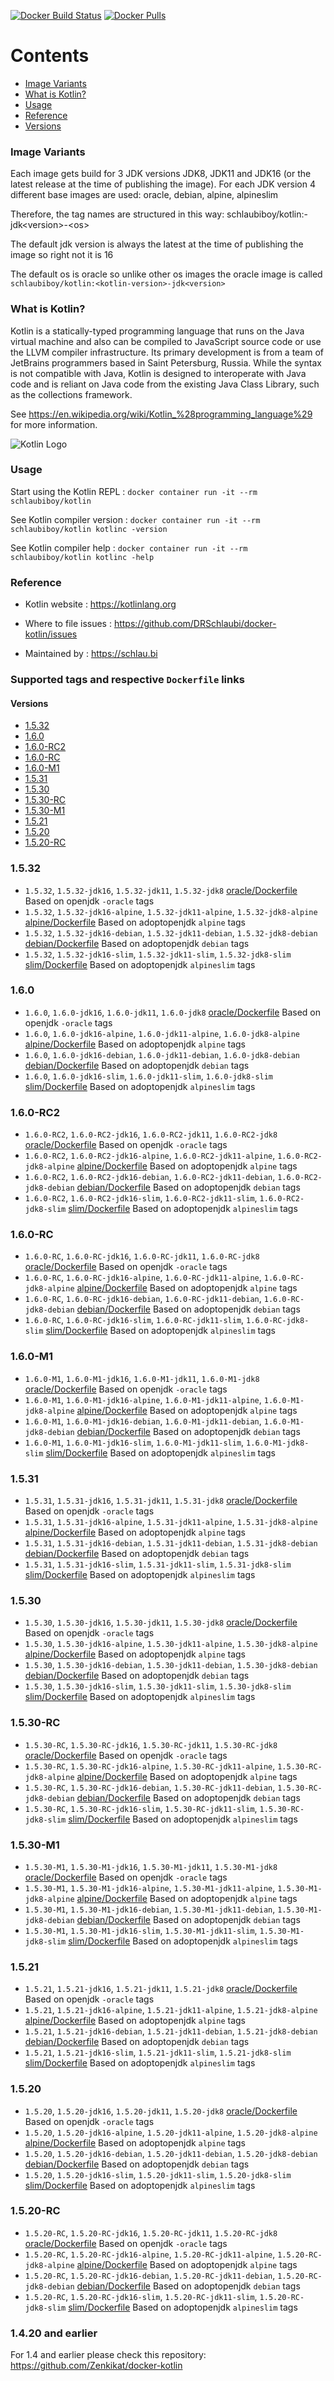 [![Docker Build Status](https://github.com/DRSchlaubi/docker-kotlin/actions/workflows/release.yaml/badge.svg)](https://github.com/DRSchlaubi/docker-kotlin/actions/workflows/release.yaml) [![Docker Pulls](https://img.shields.io/docker/pulls/schlaubiboy/kotlin)](https://hub.docker.com/r/schlaubiboy/kotlin/)

# Contents
- [Image Variants](#image-variants)
- [What is Kotlin?](#what-is-kotlin)
- [Usage](#usage)
- [Reference](#reference)
- [Versions](#supported-tags-and-respective-dockerfile-links)

### Image Variants
Each image gets build for 3 JDK versions JDK8, JDK11 and JDK16 (or the latest release at the time of publishing the image).
For each JDK version 4 different base images are used: oracle, debian, alpine, alpineslim

Therefore, the tag names are structured in this way:
schlaubiboy/kotlin:<kotlin-version>-jdk\<version>-\<os>

The default jdk version is always the latest at the time of publishing the image so right not it is 16

The default os is oracle so unlike other os images the oracle image is called `schlaubiboy/kotlin:<kotlin-version>-jdk<version>`


### What is Kotlin?

Kotlin is a statically-typed programming language that runs on the Java virtual machine and also can be compiled to JavaScript source code or use the LLVM compiler infrastructure. Its primary development is from a team of JetBrains programmers based in Saint Petersburg, Russia. While the syntax is not compatible with Java, Kotlin is designed to interoperate with Java code and is reliant on Java code from the existing Java Class Library, such as the collections framework.

See https://en.wikipedia.org/wiki/Kotlin_%28programming_language%29 for more information.

![Kotlin Logo](https://github.com/DRSchlaubi/docker-kotlin/raw/main/Kotlin-logo.png)

### Usage

Start using the Kotlin REPL : `docker container run -it --rm schlaubiboy/kotlin`

See Kotlin compiler version : `docker container run -it --rm schlaubiboy/kotlin kotlinc -version`

See Kotlin compiler help : `docker container run -it --rm schlaubiboy/kotlin kotlinc -help`

### Reference

* Kotlin website : https://kotlinlang.org

* Where to file issues : https://github.com/DRSchlaubi/docker-kotlin/issues

* Maintained by : https://schlau.bi

### Supported tags and respective `Dockerfile` links

#### Versions
- [1.5.32](#1532)
- [1.6.0](#160)
- [1.6.0-RC2](#160-rc2)
- [1.6.0-RC](#160-rc)
- [1.6.0-M1](#160-m1)
- [1.5.31](#1531)
- [1.5.30](#1530)
- [1.5.30-RC](#1530-rc)
- [1.5.30-M1](#1530-m1)
- [1.5.21](#1521)
- [1.5.20](#1520)
- [1.5.20-RC](#1520-rc)

### 1.5.32
- `1.5.32`, `1.5.32-jdk16`, `1.5.32-jdk11`, `1.5.32-jdk8` [oracle/Dockerfile](https://github.com/DRSchlaubi/docker-kotlin/blob/main/oracle/Dockerfile) Based on openjdk `-oracle` tags
- `1.5.32`, `1.5.32-jdk16-alpine`, `1.5.32-jdk11-alpine`, `1.5.32-jdk8-alpine` [alpine/Dockerfile](https://github.com/DRSchlaubi/docker-kotlin/blob/main/alpine/Dockerfile) Based on adoptopenjdk `alpine` tags
- `1.5.32`, `1.5.32-jdk16-debian`, `1.5.32-jdk11-debian`, `1.5.32-jdk8-debian` [debian/Dockerfile](https://github.com/DRSchlaubi/docker-kotlin/blob/main/debian/Dockerfile) Based on adoptopenjdk `debian` tags
- `1.5.32`, `1.5.32-jdk16-slim`, `1.5.32-jdk11-slim`, `1.5.32-jdk8-slim` [slim/Dockerfile](https://github.com/DRSchlaubi/docker-kotlin/blob/main/slim/Dockerfile) Based on adoptopenjdk `alpineslim` tags
### 1.6.0
- `1.6.0`, `1.6.0-jdk16`, `1.6.0-jdk11`, `1.6.0-jdk8` [oracle/Dockerfile](https://github.com/DRSchlaubi/docker-kotlin/blob/main/oracle/Dockerfile) Based on openjdk `-oracle` tags
- `1.6.0`, `1.6.0-jdk16-alpine`, `1.6.0-jdk11-alpine`, `1.6.0-jdk8-alpine` [alpine/Dockerfile](https://github.com/DRSchlaubi/docker-kotlin/blob/main/alpine/Dockerfile) Based on adoptopenjdk `alpine` tags
- `1.6.0`, `1.6.0-jdk16-debian`, `1.6.0-jdk11-debian`, `1.6.0-jdk8-debian` [debian/Dockerfile](https://github.com/DRSchlaubi/docker-kotlin/blob/main/debian/Dockerfile) Based on adoptopenjdk `debian` tags
- `1.6.0`, `1.6.0-jdk16-slim`, `1.6.0-jdk11-slim`, `1.6.0-jdk8-slim` [slim/Dockerfile](https://github.com/DRSchlaubi/docker-kotlin/blob/main/slim/Dockerfile) Based on adoptopenjdk `alpineslim` tags
### 1.6.0-RC2
- `1.6.0-RC2`, `1.6.0-RC2-jdk16`, `1.6.0-RC2-jdk11`, `1.6.0-RC2-jdk8` [oracle/Dockerfile](https://github.com/DRSchlaubi/docker-kotlin/blob/main/oracle/Dockerfile) Based on openjdk `-oracle` tags
- `1.6.0-RC2`, `1.6.0-RC2-jdk16-alpine`, `1.6.0-RC2-jdk11-alpine`, `1.6.0-RC2-jdk8-alpine` [alpine/Dockerfile](https://github.com/DRSchlaubi/docker-kotlin/blob/main/alpine/Dockerfile) Based on adoptopenjdk `alpine` tags
- `1.6.0-RC2`, `1.6.0-RC2-jdk16-debian`, `1.6.0-RC2-jdk11-debian`, `1.6.0-RC2-jdk8-debian` [debian/Dockerfile](https://github.com/DRSchlaubi/docker-kotlin/blob/main/debian/Dockerfile) Based on adoptopenjdk `debian` tags
- `1.6.0-RC2`, `1.6.0-RC2-jdk16-slim`, `1.6.0-RC2-jdk11-slim`, `1.6.0-RC2-jdk8-slim` [slim/Dockerfile](https://github.com/DRSchlaubi/docker-kotlin/blob/main/slim/Dockerfile) Based on adoptopenjdk `alpineslim` tags
### 1.6.0-RC
- `1.6.0-RC`, `1.6.0-RC-jdk16`, `1.6.0-RC-jdk11`, `1.6.0-RC-jdk8` [oracle/Dockerfile](https://github.com/DRSchlaubi/docker-kotlin/blob/main/oracle/Dockerfile) Based on openjdk `-oracle` tags
- `1.6.0-RC`, `1.6.0-RC-jdk16-alpine`, `1.6.0-RC-jdk11-alpine`, `1.6.0-RC-jdk8-alpine` [alpine/Dockerfile](https://github.com/DRSchlaubi/docker-kotlin/blob/main/alpine/Dockerfile) Based on adoptopenjdk `alpine` tags
- `1.6.0-RC`, `1.6.0-RC-jdk16-debian`, `1.6.0-RC-jdk11-debian`, `1.6.0-RC-jdk8-debian` [debian/Dockerfile](https://github.com/DRSchlaubi/docker-kotlin/blob/main/debian/Dockerfile) Based on adoptopenjdk `debian` tags
- `1.6.0-RC`, `1.6.0-RC-jdk16-slim`, `1.6.0-RC-jdk11-slim`, `1.6.0-RC-jdk8-slim` [slim/Dockerfile](https://github.com/DRSchlaubi/docker-kotlin/blob/main/slim/Dockerfile) Based on adoptopenjdk `alpineslim` tags
### 1.6.0-M1
- `1.6.0-M1`, `1.6.0-M1-jdk16`, `1.6.0-M1-jdk11`, `1.6.0-M1-jdk8` [oracle/Dockerfile](https://github.com/DRSchlaubi/docker-kotlin/blob/main/oracle/Dockerfile) Based on openjdk `-oracle` tags
- `1.6.0-M1`, `1.6.0-M1-jdk16-alpine`, `1.6.0-M1-jdk11-alpine`, `1.6.0-M1-jdk8-alpine` [alpine/Dockerfile](https://github.com/DRSchlaubi/docker-kotlin/blob/main/alpine/Dockerfile) Based on adoptopenjdk `alpine` tags
- `1.6.0-M1`, `1.6.0-M1-jdk16-debian`, `1.6.0-M1-jdk11-debian`, `1.6.0-M1-jdk8-debian` [debian/Dockerfile](https://github.com/DRSchlaubi/docker-kotlin/blob/main/debian/Dockerfile) Based on adoptopenjdk `debian` tags
- `1.6.0-M1`, `1.6.0-M1-jdk16-slim`, `1.6.0-M1-jdk11-slim`, `1.6.0-M1-jdk8-slim` [slim/Dockerfile](https://github.com/DRSchlaubi/docker-kotlin/blob/main/slim/Dockerfile) Based on adoptopenjdk `alpineslim` tags
### 1.5.31
- `1.5.31`, `1.5.31-jdk16`, `1.5.31-jdk11`, `1.5.31-jdk8` [oracle/Dockerfile](https://github.com/DRSchlaubi/docker-kotlin/blob/main/oracle/Dockerfile) Based on openjdk `-oracle` tags
- `1.5.31`, `1.5.31-jdk16-alpine`, `1.5.31-jdk11-alpine`, `1.5.31-jdk8-alpine` [alpine/Dockerfile](https://github.com/DRSchlaubi/docker-kotlin/blob/main/alpine/Dockerfile) Based on adoptopenjdk `alpine` tags
- `1.5.31`, `1.5.31-jdk16-debian`, `1.5.31-jdk11-debian`, `1.5.31-jdk8-debian` [debian/Dockerfile](https://github.com/DRSchlaubi/docker-kotlin/blob/main/debian/Dockerfile) Based on adoptopenjdk `debian` tags
- `1.5.31`, `1.5.31-jdk16-slim`, `1.5.31-jdk11-slim`, `1.5.31-jdk8-slim` [slim/Dockerfile](https://github.com/DRSchlaubi/docker-kotlin/blob/main/slim/Dockerfile) Based on adoptopenjdk `alpineslim` tags
### 1.5.30
- `1.5.30`, `1.5.30-jdk16`, `1.5.30-jdk11`, `1.5.30-jdk8` [oracle/Dockerfile](https://github.com/DRSchlaubi/docker-kotlin/blob/main/oracle/Dockerfile) Based on openjdk `-oracle` tags
- `1.5.30`, `1.5.30-jdk16-alpine`, `1.5.30-jdk11-alpine`, `1.5.30-jdk8-alpine` [alpine/Dockerfile](https://github.com/DRSchlaubi/docker-kotlin/blob/main/alpine/Dockerfile) Based on adoptopenjdk `alpine` tags
- `1.5.30`, `1.5.30-jdk16-debian`, `1.5.30-jdk11-debian`, `1.5.30-jdk8-debian` [debian/Dockerfile](https://github.com/DRSchlaubi/docker-kotlin/blob/main/debian/Dockerfile) Based on adoptopenjdk `debian` tags
- `1.5.30`, `1.5.30-jdk16-slim`, `1.5.30-jdk11-slim`, `1.5.30-jdk8-slim` [slim/Dockerfile](https://github.com/DRSchlaubi/docker-kotlin/blob/main/slim/Dockerfile) Based on adoptopenjdk `alpineslim` tags
### 1.5.30-RC
- `1.5.30-RC`, `1.5.30-RC-jdk16`, `1.5.30-RC-jdk11`, `1.5.30-RC-jdk8` [oracle/Dockerfile](https://github.com/DRSchlaubi/docker-kotlin/blob/main/oracle/Dockerfile) Based on openjdk `-oracle` tags
- `1.5.30-RC`, `1.5.30-RC-jdk16-alpine`, `1.5.30-RC-jdk11-alpine`, `1.5.30-RC-jdk8-alpine` [alpine/Dockerfile](https://github.com/DRSchlaubi/docker-kotlin/blob/main/alpine/Dockerfile) Based on adoptopenjdk `alpine` tags
- `1.5.30-RC`, `1.5.30-RC-jdk16-debian`, `1.5.30-RC-jdk11-debian`, `1.5.30-RC-jdk8-debian` [debian/Dockerfile](https://github.com/DRSchlaubi/docker-kotlin/blob/main/debian/Dockerfile) Based on adoptopenjdk `debian` tags
- `1.5.30-RC`, `1.5.30-RC-jdk16-slim`, `1.5.30-RC-jdk11-slim`, `1.5.30-RC-jdk8-slim` [slim/Dockerfile](https://github.com/DRSchlaubi/docker-kotlin/blob/main/slim/Dockerfile) Based on adoptopenjdk `alpineslim` tags
### 1.5.30-M1
- `1.5.30-M1`, `1.5.30-M1-jdk16`, `1.5.30-M1-jdk11`, `1.5.30-M1-jdk8` [oracle/Dockerfile](https://github.com/DRSchlaubi/docker-kotlin/blob/main/oracle/Dockerfile) Based on openjdk `-oracle` tags
- `1.5.30-M1`, `1.5.30-M1-jdk16-alpine`, `1.5.30-M1-jdk11-alpine`, `1.5.30-M1-jdk8-alpine` [alpine/Dockerfile](https://github.com/DRSchlaubi/docker-kotlin/blob/main/alpine/Dockerfile) Based on adoptopenjdk `alpine` tags
- `1.5.30-M1`, `1.5.30-M1-jdk16-debian`, `1.5.30-M1-jdk11-debian`, `1.5.30-M1-jdk8-debian` [debian/Dockerfile](https://github.com/DRSchlaubi/docker-kotlin/blob/main/debian/Dockerfile) Based on adoptopenjdk `debian` tags
- `1.5.30-M1`, `1.5.30-M1-jdk16-slim`, `1.5.30-M1-jdk11-slim`, `1.5.30-M1-jdk8-slim` [slim/Dockerfile](https://github.com/DRSchlaubi/docker-kotlin/blob/main/slim/Dockerfile) Based on adoptopenjdk `alpineslim` tags
### 1.5.21
- `1.5.21`, `1.5.21-jdk16`, `1.5.21-jdk11`, `1.5.21-jdk8` [oracle/Dockerfile](https://github.com/DRSchlaubi/docker-kotlin/blob/main/oracle/Dockerfile) Based on openjdk `-oracle` tags
- `1.5.21`, `1.5.21-jdk16-alpine`, `1.5.21-jdk11-alpine`, `1.5.21-jdk8-alpine` [alpine/Dockerfile](https://github.com/DRSchlaubi/docker-kotlin/blob/main/alpine/Dockerfile) Based on adoptopenjdk `alpine` tags
- `1.5.21`, `1.5.21-jdk16-debian`, `1.5.21-jdk11-debian`, `1.5.21-jdk8-debian` [debian/Dockerfile](https://github.com/DRSchlaubi/docker-kotlin/blob/main/debian/Dockerfile) Based on adoptopenjdk `debian` tags
- `1.5.21`, `1.5.21-jdk16-slim`, `1.5.21-jdk11-slim`, `1.5.21-jdk8-slim` [slim/Dockerfile](https://github.com/DRSchlaubi/docker-kotlin/blob/main/slim/Dockerfile) Based on adoptopenjdk `alpineslim` tags
### 1.5.20
- `1.5.20`, `1.5.20-jdk16`, `1.5.20-jdk11`, `1.5.20-jdk8` [oracle/Dockerfile](https://github.com/DRSchlaubi/docker-kotlin/blob/main/oracle/Dockerfile) Based on openjdk `-oracle` tags
- `1.5.20`, `1.5.20-jdk16-alpine`, `1.5.20-jdk11-alpine`, `1.5.20-jdk8-alpine` [alpine/Dockerfile](https://github.com/DRSchlaubi/docker-kotlin/blob/main/alpine/Dockerfile) Based on adoptopenjdk `alpine` tags
- `1.5.20`, `1.5.20-jdk16-debian`, `1.5.20-jdk11-debian`, `1.5.20-jdk8-debian` [debian/Dockerfile](https://github.com/DRSchlaubi/docker-kotlin/blob/main/debian/Dockerfile) Based on adoptopenjdk `debian` tags
- `1.5.20`, `1.5.20-jdk16-slim`, `1.5.20-jdk11-slim`, `1.5.20-jdk8-slim` [slim/Dockerfile](https://github.com/DRSchlaubi/docker-kotlin/blob/main/slim/Dockerfile) Based on adoptopenjdk `alpineslim` tags
### 1.5.20-RC
- `1.5.20-RC`, `1.5.20-RC-jdk16`, `1.5.20-RC-jdk11`, `1.5.20-RC-jdk8` [oracle/Dockerfile](https://github.com/DRSchlaubi/docker-kotlin/blob/main/oracle/Dockerfile) Based on openjdk `-oracle` tags
- `1.5.20-RC`, `1.5.20-RC-jdk16-alpine`, `1.5.20-RC-jdk11-alpine`, `1.5.20-RC-jdk8-alpine` [alpine/Dockerfile](https://github.com/DRSchlaubi/docker-kotlin/blob/main/alpine/Dockerfile) Based on adoptopenjdk `alpine` tags
- `1.5.20-RC`, `1.5.20-RC-jdk16-debian`, `1.5.20-RC-jdk11-debian`, `1.5.20-RC-jdk8-debian` [debian/Dockerfile](https://github.com/DRSchlaubi/docker-kotlin/blob/main/debian/Dockerfile) Based on adoptopenjdk `debian` tags
- `1.5.20-RC`, `1.5.20-RC-jdk16-slim`, `1.5.20-RC-jdk11-slim`, `1.5.20-RC-jdk8-slim` [slim/Dockerfile](https://github.com/DRSchlaubi/docker-kotlin/blob/main/slim/Dockerfile) Based on adoptopenjdk `alpineslim` tags


### 1.4.20 and earlier
For 1.4 and earlier please check this repository: https://github.com/Zenkikat/docker-kotlin
